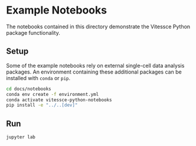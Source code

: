 # Example Notebooks

The notebooks contained in this directory demonstrate the Vitessce Python package functionality.

## Setup

Some of the example notebooks rely on external single-cell data analysis packages. An environment containing these additional packages can be installed with `conda` or `pip`.

```sh
cd docs/notebooks
conda env create -f environment.yml
conda activate vitessce-python-notebooks
pip install -e "../..[dev]"
```

## Run

```sh
jupyter lab
```
